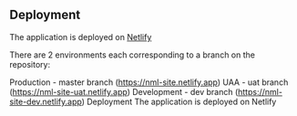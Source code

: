## Deployment

The application is deployed on [Netlify](```https://www.netlify.com/```)

There are 2 environments each corresponding to a branch on the repository:

Production - master branch (https://nml-site.netlify.app)
UAA - uat branch (https://nml-site-uat.netlify.app)
Development - dev branch (https://nml-site-dev.netlify.app)
Deployment
The application is deployed on Netlify